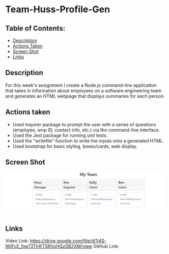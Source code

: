 # Team-Huss-Profile-Gen


## Table of Contents: 
* [Description](#Description)
* [Actions Taken](#Actions)
* [Screen Shot](#Screen)
* [Links](#Links)


## Description
For this week's assignment I create a Node.js command-line application that takes in information about employees on a software engineering team and generates an HTML webpage that displays summaries for each person. 


## Actions taken
* Used Inquirer package to prompt the user with a series of questions (employee, emp ID, contact info, etc.) via the command-line interface. 
* Used the Jest package for running unit tests. 
* Used the "writefile" function to write the inputs onto a generated HTML. 
* Used bootstrap for basic styling, boxes/cards, web display. 
 
## Screen Shot

<img src="teampge.jpg" width="500px"/> 


## Links 
Video Link: https://drive.google.com/file/d/1j4S-N0FcE_foe73TIrKTSRVoHQzSB2XM/view
GitHub Link: 





